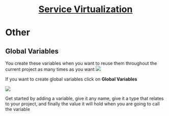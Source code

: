 <h1 style="text-align: center; text-decoration:underline; font-weight: bold;">Service Virtualization</h1>

# Other

## Global Variables<!-- {docsify-ignore} --> 
You create these variables when you want to reuse them throughout the current project as many times as you want
![](../../../_media/_serviceImgs/Aspose.Words.3902605c-4b30-4b77-afc9-c9fa959b2fd5.010.png)

If you want to create global variables click on **Global Variables** 

![](../../../_media/_serviceImgs/Aspose.Words.3902605c-4b30-4b77-afc9-c9fa959b2fd5.011.png)

Get started by adding a variable, give it any name, give it a type that relates to your project, and finally the value it will hold when you are going to call the variable
